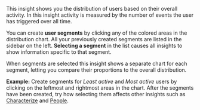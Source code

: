 This insight shows you the distribution of users based on their
overall activity. In this insight activity is measured by the number
of events the user has triggered over all time.

You can create **user segments** by clicking any of the colored areas
in the distribution chart. All your previously created segments are
listed in the sidebar on the left. **Selecting a segment** in the
list causes all insights to show information specific to that
segment.

When segments are selected this insight shows a separate chart for
each segment, letting you compare their proportions to the overall
distribution.

**Example:** Create segments for *Least active* and *Most active*
users by clicking on the leftmost and rightmost areas in the chart.
After the segments have been created, try how selecting them affects
other insights such as [Characterize](/explore/bitdeli/characterize)
and [People](/explore/bitdeli/people).
